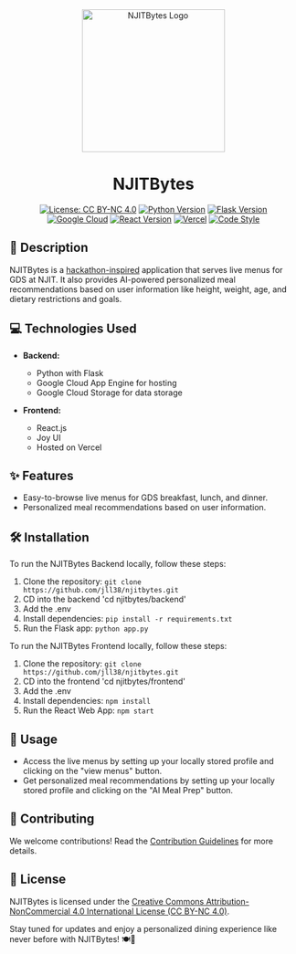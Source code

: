 <div align="center">
  <img src="https://github.com/jll38/njithacks-njitbytes/assets/17418847/ee62697a-8ee3-4f34-8dbc-18222ed1b058" alt="NJITBytes Logo" width="250">
</div>
<h1 align="center">NJITBytes</h1>
<p align="center">
  <a href="https://creativecommons.org/licenses/by-nc/4.0/"><img src="https://img.shields.io/badge/License-CC%20BY--NC%204.0-lightgrey.svg" alt="License: CC BY-NC 4.0"></a>
  <a href="https://www.python.org/downloads/"><img src="https://img.shields.io/badge/Python-3.9%2B-blue.svg" alt="Python Version"></a>
  <a href="https://palletsprojects.com/p/flask/"><img src="https://img.shields.io/badge/Flask-2.0-green.svg" alt="Flask Version"></a>
  <a href="https://cloud.google.com/appengine"><img src="https://img.shields.io/badge/Google%20Cloud-App%20Engine-orange.svg" alt="Google Cloud"></a>
  <a href="https://reactjs.org/"><img src="https://img.shields.io/badge/React-17.0.0-blue.svg" alt="React Version"></a>
  <a href="https://vercel.com/"><img src="https://img.shields.io/badge/Vercel-Deployed-brightgreen.svg" alt="Vercel"></a>
  <a href="https://black.readthedocs.io/en/stable/"><img src="https://img.shields.io/badge/Code%20Style-Black-black.svg" alt="Code Style"></a>
</p>

## 🚀 Description

NJITBytes is a [hackathon-inspired](https://devpost.com/software/njit-bytes) application that serves live menus for GDS at NJIT. It also provides AI-powered personalized meal recommendations based on user information like height, weight, age, and dietary restrictions and goals.

## 💻 Technologies Used

- **Backend:**
  - Python with Flask
  - Google Cloud App Engine for hosting
  - Google Cloud Storage for data storage

- **Frontend:**
  - React.js
  - Joy UI
  - Hosted on Vercel

## ✨ Features

- Easy-to-browse live menus for GDS breakfast, lunch, and dinner.
- Personalized meal recommendations based on user information.

## 🛠️ Installation

To run the NJITBytes Backend locally, follow these steps:

1. Clone the repository: `git clone https://github.com/jll38/njitbytes.git`
2. CD into the backend 'cd njitbytes/backend'
3. Add the .env
4. Install dependencies: `pip install -r requirements.txt`
5. Run the Flask app: `python app.py`

To run the NJITBytes Frontend locally, follow these steps:
1. Clone the repository: `git clone https://github.com/jll38/njitbytes.git`
2. CD into the frontend 'cd njitbytes/frontend'
3. Add the .env
4. Install dependencies: `npm install`
5. Run the React Web App: `npm start`

## 🌟 Usage

- Access the live menus by setting up your locally stored profile and clicking on the "view menus" button.
- Get personalized meal recommendations by setting up your locally stored profile and clicking on the "AI Meal Prep" button.

## 🤝 Contributing

We welcome contributions! Read the [Contribution Guidelines](CONTRIBUTING.md) for more details.

## 📄 License

NJITBytes is licensed under the [Creative Commons Attribution-NonCommercial 4.0 International License (CC BY-NC 4.0)](https://creativecommons.org/licenses/by-nc/4.0/).

Stay tuned for updates and enjoy a personalized dining experience like never before with NJITBytes! 🍽️🎉


